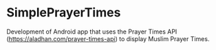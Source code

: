 # SimplePrayerTimes
Development of Android app that uses the Prayer Times API (https://aladhan.com/prayer-times-api) to display Muslim Prayer Times.
